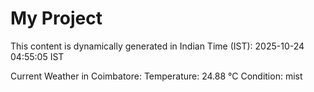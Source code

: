 # My Project

This content is dynamically generated in Indian Time (IST): 2025-10-24 04:55:05 IST


Current Weather in Coimbatore:
Temperature: 24.88 °C
Condition: mist
